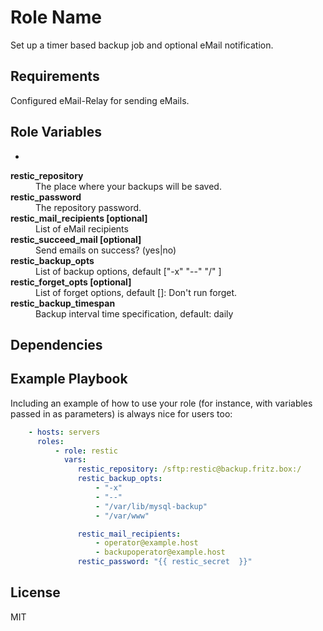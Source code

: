 Role Name
=========

Set up a timer based backup job and optional eMail notification.

Requirements
------------

Configured eMail-Relay for sending eMails.

Role Variables
--------------

-  
<dl>
  <dt><strong>restic_repository</strong></dt>
  <dd>The place where your backups will be saved.</dd>
  <dt><strong>restic_password</strong></dt>
  <dd>The repository password.</dd>
  <dt><strong>restic_mail_recipients [optional]</strong></dt>
  <dd>List of eMail recipients</dd>
  <dt><strong>restic_succeed_mail [optional]</strong></dt>
  <dd>Send emails on success? (yes|no)</dd>
  <dt><strong>restic_backup_opts</strong></dt>
  <dd>List of backup options, default ["-x" "--" "/" ]</dd>
  <dt><strong>restic_forget_opts [optional]</strong></dt>
  <dd>List of forget options, default []: Don't run forget.</dd>
  <dt><strong>restic_backup_timespan</strong></dt>
  <dd>Backup interval time specification, default: daily</dd>
</dl>


Dependencies
------------

Example Playbook
----------------

Including an example of how to use your role (for instance, with variables passed in as parameters) is always nice for users too:
```yml
    - hosts: servers
      roles:
          - role: restic
            vars:
               restic_repository: /sftp:restic@backup.fritz.box:/
               restic_backup_opts:
                   - "-x"
                   - "--"
                   - "/var/lib/mysql-backup"
                   - "/var/www"

               restic_mail_recipients: 
                   - operator@example.host
                   - backupoperator@example.host
               restic_password: "{{ restic_secret  }}"
```
License
-------

MIT

